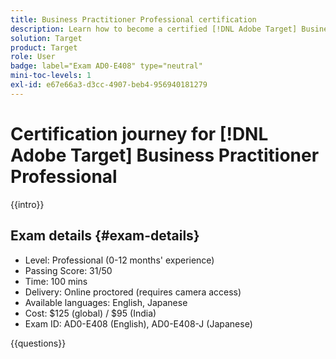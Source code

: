 ```yaml
---
title: Business Practitioner Professional certification
description: Learn how to become a certified [!DNL Adobe Target] Business Practitioner Professional.
solution: Target
product: Target
role: User
badge: label="Exam AD0-E408" type="neutral"
mini-toc-levels: 1
exl-id: e67e66a3-d3cc-4907-beb4-956940181279
---
```

# Certification journey for [!DNL Adobe Target] Business Practitioner Professional

{{intro}}

## Exam details {#exam-details}

* Level: Professional (0-12 months' experience)
* Passing Score: 31/50
* Time: 100 mins
* Delivery: Online proctored (requires camera access)
* Available languages: English, Japanese
* Cost: $125 (global) / $95 (India)
* Exam ID: AD0-E408 (English), AD0-E408-J (Japanese)

{{questions}}

